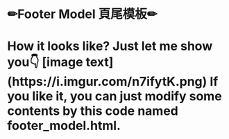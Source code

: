 <h1>✏Footer Model 頁尾模板✏<h1>
How it looks like? Just let me show you👇
[image text](https://i.imgur.com/n7ifytK.png)
If you like it, you can just modify some contents by this code named footer_model.html.
